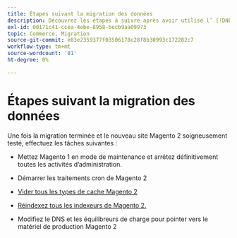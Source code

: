 ```yaml
---
title: Étapes suivant la migration des données
description: Découvrez les étapes à suivre après avoir utilisé l’ [!DNL Data Migration Tool]  pour migrer les données de Magento 1 vers Magento 2.
exl-id: 00171c41-ccea-4ebe-8958-becb9aa09973
topic: Commerce, Migration
source-git-commit: e83e2359377f03506178c28f8b30993c172282c7
workflow-type: tm+mt
source-wordcount: '81'
ht-degree: 0%

---
```


# Étapes suivant la migration des données

Une fois la migration terminée et le nouveau site Magento 2 soigneusement testé, effectuez les tâches suivantes :

* Mettez Magento 1 en mode de maintenance et arrêtez définitivement toutes les activités d’administration.

* Démarrer les traitements cron de Magento 2

* [Vider tous les types de cache Magento 2](../../../configuration/cli/manage-cache.md#clean-and-flush-cache-types)

* [Réindexez tous les indexeurs de Magento 2.](../../../configuration/cli/manage-indexers.md#reindex)

* Modifiez le DNS et les équilibreurs de charge pour pointer vers le matériel de production Magento 2
